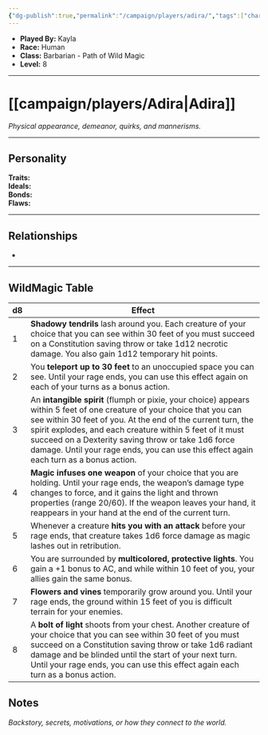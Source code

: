 ```yaml
---
{"dg-publish":true,"permalink":"/campaign/players/adira/","tags":["character","player"],"created":"2025-10-28T15:58:38.966-07:00","updated":"2025-10-28T22:52:28.992-07:00"}
---
```



<p><span><ul>
<li dir="auto"><strong>Played By:</strong> Kayla</li>
<li dir="auto"><strong>Race:</strong> Human</li>
<li dir="auto"><strong>Class:</strong> Barbarian - Path of Wild Magic</li>
<li dir="auto"><strong>Level:</strong> 8</li>
</ul></span></p>

---

# [[campaign/players/Adira\|Adira]]
*Physical appearance, demeanor, quirks, and mannerisms.*

---

## Personality
**Traits:**  
**Ideals:**  
**Bonds:**  
**Flaws:**  

---

## Relationships
-

---

## WildMagic Table
| d8 | Effect |
|----|---------|
| 1 | **Shadowy tendrils** lash around you. Each creature of your choice that you can see within 30 feet of you must succeed on a Constitution saving throw or take 1d12 necrotic damage. You also gain 1d12 temporary hit points. |
| 2 | You **teleport up to 30 feet** to an unoccupied space you can see. Until your rage ends, you can use this effect again on each of your turns as a bonus action. |
| 3 | An **intangible spirit** (flumph or pixie, your choice) appears within 5 feet of one creature of your choice that you can see within 30 feet of you. At the end of the current turn, the spirit explodes, and each creature within 5 feet of it must succeed on a Dexterity saving throw or take 1d6 force damage. Until your rage ends, you can use this effect again each turn as a bonus action. |
| 4 | **Magic infuses one weapon** of your choice that you are holding. Until your rage ends, the weapon’s damage type changes to force, and it gains the light and thrown properties (range 20/60). If the weapon leaves your hand, it reappears in your hand at the end of the current turn. |
| 5 | Whenever a creature **hits you with an attack** before your rage ends, that creature takes 1d6 force damage as magic lashes out in retribution. |
| 6 | You are surrounded by **multicolored, protective lights**. You gain a +1 bonus to AC, and while within 10 feet of you, your allies gain the same bonus. |
| 7 | **Flowers and vines** temporarily grow around you. Until your rage ends, the ground within 15 feet of you is difficult terrain for your enemies. |
| 8 | A **bolt of light** shoots from your chest. Another creature of your choice that you can see within 30 feet of you must succeed on a Constitution saving throw or take 1d6 radiant damage and be blinded until the start of your next turn. Until your rage ends, you can use this effect again each turn as a bonus action. |


## Notes
*Backstory, secrets, motivations, or how they connect to the world.*
